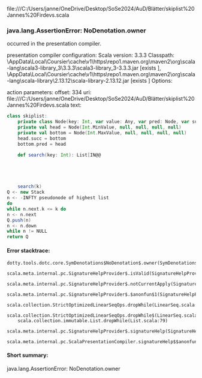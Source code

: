file:///C:/Users/janne/OneDrive/Desktop/SoSe2024/AuD/Blätter/skiplist%20Jannes%20Firdevs.scala
### java.lang.AssertionError: NoDenotation.owner

occurred in the presentation compiler.

presentation compiler configuration:
Scala version: 3.3.3
Classpath:
<HOME>\AppData\Local\Coursier\cache\v1\https\repo1.maven.org\maven2\org\scala-lang\scala3-library_3\3.3.3\scala3-library_3-3.3.3.jar [exists ], <HOME>\AppData\Local\Coursier\cache\v1\https\repo1.maven.org\maven2\org\scala-lang\scala-library\2.13.12\scala-library-2.13.12.jar [exists ]
Options:



action parameters:
offset: 334
uri: file:///C:/Users/janne/OneDrive/Desktop/SoSe2024/AuD/Blätter/skiplist%20Jannes%20Firdevs.scala
text:
```scala
class skiplist:
    private class Node(key: Int, var value: Any, var pred: Node, var succ: Node, var down: Node)
    private val head = Node(Int.MinValue, null, null, null, null)
    private val bottom = Node(Int.MaxValue, null, null, null, null)
    head.succ = bottom
    bottom.pred = head

    def search(key: Int): List[IN@@





    search(k)
Q <- new Stack
n <- -INFTY pseudonode of highest list
do
while n.next.k <= k do
n <- n.next
Q.push(n)
n <- n.down
while n != NULL
return Q
```



#### Error stacktrace:

```
dotty.tools.dotc.core.SymDenotations$NoDenotation$.owner(SymDenotations.scala:2607)
	scala.meta.internal.pc.SignatureHelpProvider$.isValid(SignatureHelpProvider.scala:83)
	scala.meta.internal.pc.SignatureHelpProvider$.notCurrentApply(SignatureHelpProvider.scala:94)
	scala.meta.internal.pc.SignatureHelpProvider$.$anonfun$1(SignatureHelpProvider.scala:48)
	scala.collection.StrictOptimizedLinearSeqOps.dropWhile(LinearSeq.scala:280)
	scala.collection.StrictOptimizedLinearSeqOps.dropWhile$(LinearSeq.scala:278)
	scala.collection.immutable.List.dropWhile(List.scala:79)
	scala.meta.internal.pc.SignatureHelpProvider$.signatureHelp(SignatureHelpProvider.scala:48)
	scala.meta.internal.pc.ScalaPresentationCompiler.signatureHelp$$anonfun$1(ScalaPresentationCompiler.scala:414)
```
#### Short summary: 

java.lang.AssertionError: NoDenotation.owner